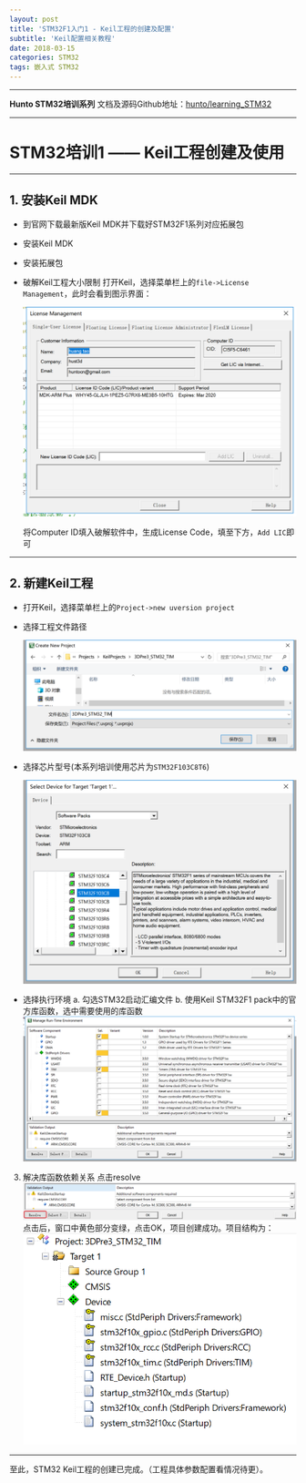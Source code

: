 ```yaml
---
layout: post
title: 'STM32F1入门1 - Keil工程的创建及配置'
subtitle: 'Keil配置相关教程'
date: 2018-03-15
categories: STM32
tags: 嵌入式 STM32  
---
```


---

**Hunto STM32培训系列**
文档及源码Github地址：[hunto/learning_STM32](https://github.com/hunto/learning_STM32)

---

# **STM32培训1 —— Keil工程创建及使用**

---

## 1. 安装Keil MDK
* 到官网下载最新版Keil MDK并下载好STM32F1系列对应拓展包
* 安装Keil MDK
* 安装拓展包
* 破解Keil工程大小限制
  打开Keil，选择菜单栏上的`file->License Management`，此时会看到图示界面：

  ![0_1526398335494_QQ20180515-213425@2x.png](https://raw.githubusercontent.com/hunto/blog/master/assets/img/STM32F1/1526398336124-qq20180515-213425-2x.png) 

  将Computer ID填入破解软件中，生成License Code，填至下方，`Add LIC`即可

---
## 2. 新建Keil工程
* 打开Keil，选择菜单栏上的`Project->new uversion project`
* 选择工程文件路径
	
   ![0_1526398378668_QQ20180515-214325@2x.png](https://raw.githubusercontent.com/hunto/blog/master/assets/img/STM32F1/1526398379046-qq20180515-214325-2x.png) 

* 选择芯片型号(本系列培训使用芯片为`STM32F103C8T6`)
	
   ![0_1526398423646_QQ20180515-214427@2x.png](https://raw.githubusercontent.com/hunto/blog/master/assets/img/STM32F1/1526398424152-qq20180515-214427-2x.png) 

* 选择执行环境
  a. 勾选STM32启动汇编文件
  b. 使用Keil STM32F1 pack中的官方库函数，选中需要使用的库函数
   ![0_1526398503219_QQ20180515-214835@2x.png](https://raw.githubusercontent.com/hunto/blog/master/assets/img/STM32F1/1526398503701-qq20180515-214835-2x.png) 


3.  解决库函数依赖关系
点击resolve
   ![0_1526398536090_QQ20180515-215056@2x.png](https://raw.githubusercontent.com/hunto/blog/master/assets/img/STM32F1/1526398536395-qq20180515-215056-2x.png) 
点击后，窗口中黄色部分变绿，点击OK，项目创建成功。项目结构为：
![0_1526398571774_QQ20180515-215250@2x.png](https://raw.githubusercontent.com/hunto/blog/master/assets/img/STM32F1/1526398571910-qq20180515-215250-2x.png) 

---
至此，STM32 Keil工程的创建已完成。（工程具体参数配置看情况待更）。

